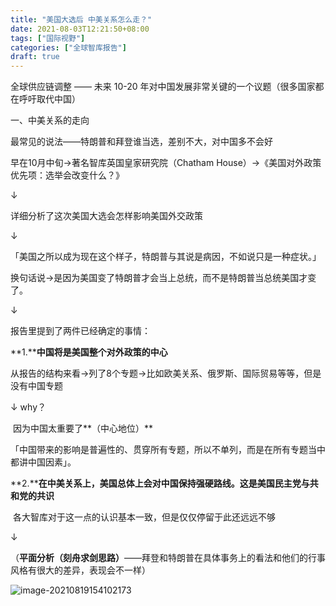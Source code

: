 ```yaml
---
title: "美国大选后 中美关系怎么走？"
date: 2021-08-03T12:21:50+08:00
tags: ["国际视野"]
categories: ["全球智库报告"]
draft: true
---
```


全球供应链调整 —— 未来 10-20 年对中国发展非常关键的一个议题（很多国家都在呼吁取代中国）

<!--more-->

一、中美关系的走向

最常见的说法——特朗普和拜登谁当选，差别不大，对中国多不会好

早在10月中旬→著名智库英国皇家研究院（Chatham House）→《美国对外政策优先项：选举会改变什么？》

↓

详细分析了这次美国大选会怎样影响美国外交政策

↓

「美国之所以成为现在这个样子，特朗普与其说是病因，不如说只是一种症状。」

换句话说→是因为美国变了特朗普才会当上总统，而不是特朗普当总统美国才变了。

↓

报告里提到了两件已经确定的事情：

**1.****中国将是美国整个对外政策的中心**

​     从报告的结构来看→列了8个专题→比如欧美关系、俄罗斯、国际贸易等等，但是没有中国专题

↓ why？

​    因为中国太重要了**（中心地位）**

「中国带来的影响是普遍性的、贯穿所有专题，所以不单列，而是在所有专题当中都讲中国因素」。

​    **2.****在中美关系上，美国总体上会对中国保持强硬路线。这是美国民主党与共和党的共识**

​    各大智库对于这一点的认识基本一致，但是仅仅停留于此还远远不够

↓

​    （**平面分析（刻舟求剑思路）**——拜登和特朗普在具体事务上的看法和他们的行事风格有很大的差异，表现会不一样）

![image-20210819154102173](../../../../../Library/Application%20Support/typora-user-images/image-20210819154102173.png)